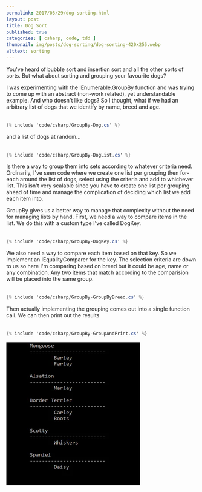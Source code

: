 ```yaml
---
permalink: 2017/03/29/dog-sorting.html
layout: post
title: Dog Sort
published: true
categories: [ csharp, code, tdd ]
thumbnail: img/posts/dog-sorting/dog-sorting-420x255.webp
alttext: sorting
---
```


You've heard of bubble sort and insertion sort and all the other sorts of sorts. But what about sorting and grouping 
your favourite dogs?

I was experimenting with the IEnumerable.GroupBy function and was trying to come up with an abstract (non-work related), yet 
understandable example. And who doesn't like dogs? So I thought, what if we had an arbitrary list of dogs that we 
identify by name, breed and age. 

~~~csharp

{% include 'code/csharp/GroupBy-Dog.cs' %}

~~~

and a list of dogs at random...

~~~csharp

{% include 'code/csharp/GroupBy-DogList.cs' %}

~~~

Is there a way to group them into sets according to whatever criteria need. Ordinarily, I've seen code where we create one 
list per grouping then for-each around the list of dogs, select using the criteria and add to whichever list. This isn't 
very scalable since you have to create one list per grouping ahead of time and manage the complication of deciding which 
list we add each item into. 

GroupBy gives us a better way to manage that complexity without the need for managing lists by hand. First, we need a way to 
compare items in the list. We do this with a custom type I've called DogKey.


~~~csharp

{% include 'code/csharp/GroupBy-DogKey.cs' %}

~~~

We also need a way to compare each item based on that key. So we implement an IEqualityComparer<T> for the key. The selection criteria 
are down to us so here I'm comparing based on breed but it could be age, name or any combination. Any two items that match 
according to the comparision will be placed into the same group.

~~~csharp

{% include 'code/csharp/GroupBy-GroupByBreed.cs' %}

~~~

Then actually implementing the grouping comes out into a single function call. We can then print out the results


~~~csharp

{% include 'code/csharp/GroupBy-GroupAndPrint.cs' %}

~~~

![results](/img/posts/dog-sorting/console.webp "console output")
